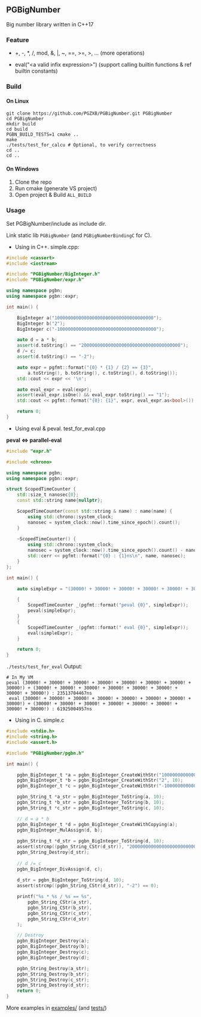 ## PGBigNumber
Big number library written in C++17

### Feature
* +, -, *, /, mod, &, |, ~, ==, >=, >, ... (more operations)

* eval("\<a valid infix expression\>") (support calling builtin functions & ref builtin constants)

### Build
#### On Linux
```shell
git clone https://github.com/PGZXB/PGBigNumber.git PGBigNumber
cd PGBigNumber
mkdir build
cd build
PGBN_BUILD_TESTS=1 cmake ..
make
./tests/test_for_calcu # Optional, to verify correctness 
cd ..
cd ..
```
#### On Windows
1. Clone the repo
2. Run cmake (generate VS project)
3. Open project & Build `ALL_BUILD`
### Usage

Set PGBigNumber/include as include dir.

Link static lib `PGBigNumber` (and `PGBigNumberBindingC` for C).
* Using in C++. simple.cpp:
```C++
#include <cassert>
#include <iostream>

#include "PGBigNumber/BigInteger.h"
#include "PGBigNumber/expr.h"

using namespace pgbn;
using namespace pgbn::expr;

int main() {

    BigInteger a("1000000000000000000000000000000000000");
    BigInteger b("2");
    BigInteger c("-1000000000000000000000000000000000000");

    auto d = a * b;
    assert(d.toString() == "2000000000000000000000000000000000000");
    d /= c;
    assert(d.toString() == "-2");

    auto expr = pgfmt::format("{0} * {1} / {2} == {3}",
        a.toString(), b.toString(), c.toString(), d.toString());
    std::cout << expr << '\n';

    auto eval_expr = eval(expr);
    assert(eval_expr.isOne() && eval_expr.toString() == "1");
    std::cout << pgfmt::format("{0}: {1}", expr, eval_expr.as<bool>()) << '\n';

    return 0;
}
```
* Using eval & peval. test_for_eval.cpp

**peval <=> parallel-eval**
```C++
#include "expr.h"

#include <chrono>

using namespace pgbn;
using namespace pgbn::expr;

struct ScopedTimeCounter {
    std::size_t nanosec{0};
    const std::string name{nullptr};

    ScopedTimeCounter(const std::string & name) : name(name) {
        using std::chrono::system_clock;
        nanosec = system_clock::now().time_since_epoch().count();
    }
    
    ~ScopedTimeCounter() {
        using std::chrono::system_clock;
        nanosec = system_clock::now().time_since_epoch().count() - nanosec;
        std::cerr << pgfmt::format("{0} : {1}ns\n", name, nanosec);
    }
};

int main() {

    auto simpleExpr = "(30000! + 30000! + 30000! + 30000! + 30000! + 30000! + 30000! + 30000!) + (30000! + 30000! + 30000! + 30000! + 30000! + 30000! + 30000! + 30000!)";

    {
        ScopedTimeCounter _(pgfmt::format("peval {0}", simpleExpr));
        peval(simpleExpr);
    }
    {
        ScopedTimeCounter _(pgfmt::format(" eval {0}", simpleExpr));
        eval(simpleExpr);
    }

    return 0;
}

```
`./tests/test_for_eval` Output:
```shell
# In My VM
peval (30000! + 30000! + 30000! + 30000! + 30000! + 30000! + 30000! + 30000!) + (30000! + 30000! + 30000! + 30000! + 30000! + 30000! + 30000! + 30000!) : 23513704467ns
 eval (30000! + 30000! + 30000! + 30000! + 30000! + 30000! + 30000! + 30000!) + (30000! + 30000! + 30000! + 30000! + 30000! + 30000! + 30000! + 30000!) : 61925004957ns
```
* Using in C. simple.c
```C
#include <stdio.h>
#include <string.h>
#include <assert.h>

#include "PGBigNumber/pgbn.h"

int main() {

    pgbn_BigInteger_t *a = pgbn_BigInteger_CreateWithStr("1000000000000000000000000000000000000", 10);
    pgbn_BigInteger_t *b = pgbn_BigInteger_CreateWithStr("2", 10);
    pgbn_BigInteger_t *c = pgbn_BigInteger_CreateWithStr("-1000000000000000000000000000000000000", 10);

    pgbn_String_t *a_str = pgbn_BigInteger_ToString(a, 10);
    pgbn_String_t *b_str = pgbn_BigInteger_ToString(b, 10);
    pgbn_String_t *c_str = pgbn_BigInteger_ToString(c, 10);

    // d = a * b
    pgbn_BigInteger_t *d = pgbn_BigInteger_CreateWithCopying(a);
    pgbn_BigInteger_MulAssign(d, b);
    
    pgbn_String_t *d_str = pgbn_BigInteger_ToString(d, 10);
    assert(strcmp((pgbn_String_CStr(d_str)), "2000000000000000000000000000000000000") == 0);
    pgbn_String_Destroy(d_str);
    
    // d /= c
    pgbn_BigInteger_DivAssign(d, c);
    
    d_str = pgbn_BigInteger_ToString(d, 10);
    assert(strcmp((pgbn_String_CStr(d_str)), "-2") == 0);

    printf("%s * %s / %s == %s",
        pgbn_String_CStr(a_str),
        pgbn_String_CStr(b_str),
        pgbn_String_CStr(c_str),
        pgbn_String_CStr(d_str)
    );

    // Destroy
    pgbn_BigInteger_Destroy(a);
    pgbn_BigInteger_Destroy(b);
    pgbn_BigInteger_Destroy(c);
    pgbn_BigInteger_Destroy(d);

    pgbn_String_Destroy(a_str);
    pgbn_String_Destroy(b_str);
    pgbn_String_Destroy(c_str);
    pgbn_String_Destroy(d_str);
    return 0;
}
```

More examples in [examples/](https://github.com/PGZXB/PGBigNumber/tree/master/examples) (and [tests/](https://github.com/PGZXB/PGBigNumber/tree/master/tests))

